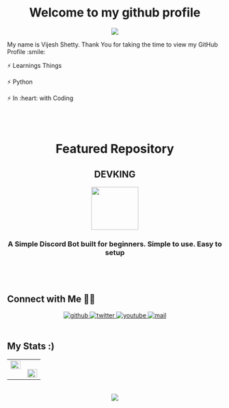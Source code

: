 

<h1 align="center"> Welcome to my github profile </h1>
<p align='center'>
   
   <p align='center'> <img src="https://user-images.githubusercontent.com/65854432/131634214-91274d8f-4f2f-4a91-bee8-276f5c3069eb.gif"> </p>

   <p align="left"> My name is Vijesh Shetty. Thank You for taking the time to view my GitHub Profile :smile:  </p>
 
  <p align="left">⚡️  Learnings Things </p>
  <p align="left">⚡️  Python </p>
  <p align="left">⚡️  In :heart: with Coding</p>
  
  <p align="left"🌎 Eat Sleep Code Repeat </p> 
  <br>
  <br>
  
  <h1 align='center'> Featured Repository </h1>
  <h2 align="center"> DEVKING </h2>
  <p align="center">
 <a href = 'https://github.com/vijeshvs/devking' > <img width = '110px' height = '100px' src="https://res.cloudinary.com/vigneshshettyin/image/upload/v1627137986/vewmodttwyqiz1bp9jgw.png" align= 'center' /></a>
     <h3><p align="center">A Simple Discord Bot built for beginners. Simple to use. Easy to setup </p>
  
</p>
 


<br/>
<br>



## Connect with Me 🤝🏻
<div align="center">
<a href="https://github.com/vijeshvs" target="_blank">
<img src=https://img.shields.io/badge/github-%2324292e.svg?&style=for-the-badge&logo=github&logoColor=white alt=github style="margin-bottom: 5px;" />
</a>
<a href="https://twitter.com/vijeshsshetty" target="_blank">
<img src=https://img.shields.io/badge/twitter-%2300acee.svg?&style=for-the-badge&logo=twitter&logoColor=white alt=twitter style="margin-bottom: 5px;" />
</a>
<a href="https://bit.ly/vijeshshetty_yt" target="_blank">
<img src=https://img.shields.io/badge/youtube-%23EE4831.svg?&style=for-the-badge&logo=youtube&logoColor=white alt=youtube style="margin-bottom: 5px;" />
</a>
<a href="mailto:vijeshsshetty@gmail.com" target="_blank">
<img src=https://img.shields.io/badge/Gmail-D14836?style=for-the-badge&logo=gmail&logoColor=white alt=mail style="margin-bottom: 5px;" />
</a>  
</div>  
<br>

## My Stats :) 

<table><tr><td valign="top" width="50%">

<img src="https://github-readme-stats.vercel.app/api?username=vijeshvs&show_icons=true&count_private=true&hide_border=true" align="left" style="width: 100%" />

</td><td valign="top" width="50%">
   
   <br>

<img src="https://github-readme-stats.vercel.app/api/top-langs/?username=vijeshvs&hide_border=true&layout=compact" align="left" style="width: 100%" />

</td></tr></table>


<br/>
<div align="center">
<img src="https://komarev.com/ghpvc/?username=vijeshvs&label=PROFILE+VIEWS&color=brightgreen&style=flat-square" align="center" />
</div>


<br/>


